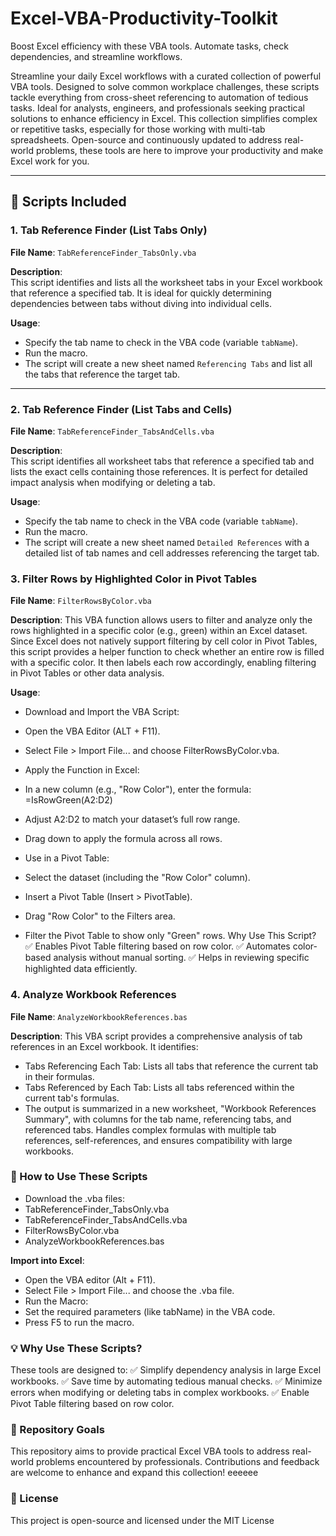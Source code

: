 # Excel-VBA-Productivity-Toolkit
Boost Excel efficiency with these VBA tools. Automate tasks, check dependencies, and streamline workflows.



Streamline your daily Excel workflows with a curated collection of powerful VBA tools. Designed to solve common workplace challenges, these scripts tackle everything from cross-sheet referencing to automation of tedious tasks. Ideal for analysts, engineers, and professionals seeking practical solutions to enhance efficiency in Excel. This collection simplifies complex or repetitive tasks, especially for those working with multi-tab spreadsheets. Open-source and continuously updated to address real-world problems, these tools are here to improve your productivity and make Excel work for you.

---

## 📜 Scripts Included

### 1. **Tab Reference Finder (List Tabs Only)**

**File Name**: `TabReferenceFinder_TabsOnly.vba`

**Description**:  
This script identifies and lists all the worksheet tabs in your Excel workbook that reference a specified tab. It is ideal for quickly determining dependencies between tabs without diving into individual cells.

**Usage**:
- Specify the tab name to check in the VBA code (variable `tabName`).
- Run the macro.
- The script will create a new sheet named `Referencing Tabs` and list all the tabs that reference the target tab.

---

### 2. **Tab Reference Finder (List Tabs and Cells)**

**File Name**: `TabReferenceFinder_TabsAndCells.vba`

**Description**:  
This script identifies all worksheet tabs that reference a specified tab and lists the exact cells containing those references. It is perfect for detailed impact analysis when modifying or deleting a tab.

**Usage**:
- Specify the tab name to check in the VBA code (variable `tabName`).
- Run the macro.
- The script will create a new sheet named `Detailed References` with a detailed list of tab names and cell addresses referencing the target tab.

### 3. Filter Rows by Highlighted Color in Pivot Tables
**File Name**: `FilterRowsByColor.vba`

**Description**: 
This VBA function allows users to filter and analyze only the rows highlighted in a specific color (e.g., green) within an Excel dataset. Since Excel does not natively support filtering by cell color in Pivot Tables, this script provides a helper function to check whether an entire row is filled with a specific color. It then labels each row accordingly, enabling filtering in Pivot Tables or other data analysis.

**Usage**:
- Download and Import the VBA Script:
- Open the VBA Editor (ALT + F11).
- Select File > Import File... and choose FilterRowsByColor.vba.
- Apply the Function in Excel:
- In a new column (e.g., "Row Color"), enter the formula:
=IsRowGreen(A2:D2)
- Adjust A2:D2 to match your dataset’s full row range.
- Drag down to apply the formula across all rows.

- Use in a Pivot Table:

- Select the dataset (including the "Row Color" column).
- Insert a Pivot Table (Insert > PivotTable).
- Drag "Row Color" to the Filters area.
- Filter the Pivot Table to show only "Green" rows.
Why Use This Script?
✅ Enables Pivot Table filtering based on row color.
✅ Automates color-based analysis without manual sorting.
✅ Helps in reviewing specific highlighted data efficiently.

### 4. Analyze Workbook References
**File Name**: `AnalyzeWorkbookReferences.bas`

**Description**: 
This VBA script provides a comprehensive analysis of tab references in an Excel workbook. It identifies:

- Tabs Referencing Each Tab: Lists all tabs that reference the current tab in their formulas.
- Tabs Referenced by Each Tab: Lists all tabs referenced within the current tab's formulas.
- The output is summarized in a new worksheet, "Workbook References Summary", with columns for the tab name, referencing tabs, and referenced tabs. Handles complex formulas with multiple tab references, self-references, and ensures compatibility with large workbooks.

### 🔧 How to Use These Scripts
- Download the .vba files:
- TabReferenceFinder_TabsOnly.vba
- TabReferenceFinder_TabsAndCells.vba
- FilterRowsByColor.vba
- AnalyzeWorkbookReferences.bas

**Import into Excel**:
- Open the VBA editor (Alt + F11).
- Select File > Import File... and choose the .vba file.
- Run the Macro:
- Set the required parameters (like tabName) in the VBA code.
- Press F5 to run the macro.

### 💡 Why Use These Scripts?
These tools are designed to:
✅ Simplify dependency analysis in large Excel workbooks.
✅ Save time by automating tedious manual checks.
✅ Minimize errors when modifying or deleting tabs in complex workbooks.
✅ Enable Pivot Table filtering based on row color.

### 📂 Repository Goals
This repository aims to provide practical Excel VBA tools to address real-world problems encountered by professionals. Contributions and feedback are welcome to enhance and expand this collection!
eeeeee
### 📜 License
This project is open-source and licensed under the MIT License
